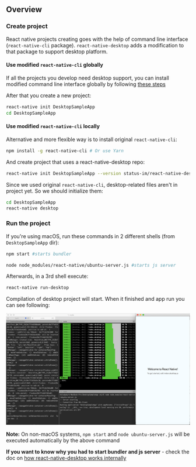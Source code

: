 ## Overview

### Create project
React native projects creating goes with the help of command line interface (`react-native-cli` package). `react-native-desktop` adds a modification to that package to support desktop platform.

#### Use modified `react-native-cli` globally
If all the projects you develop need desktop support, you can install modified command line interface globally by following [these steps](./InstallUpdatedReactNativeCLI.md)

After that you create a new project:
```sh
react-native init DesktopSampleApp
cd DesktopSampleApp
```

#### Use modified `react-native-cli` locally
Alternative and more flexible way is to install original `react-native-cli`:
```sh
npm install -g react-native-cli # Or use Yarn
```
And create project that uses a react-native-desktop repo:
```sh
react-native init DesktopSampleApp --version status-im/react-native-desktop
```
Since we used original `react-native-cli`, desktop-related files aren't in project yet. So we should initialize them:
```sh
cd DesktopSampleApp
react-native desktop
```

### Run the project
If you're using macOS, run these commands in 2 different shells (from `DesktopSampleApp` dir):
```sh
npm start #starts bundler
```
```sh
node node_modules/react-native/ubuntu-server.js #starts js server
```

Afterwards, in a 3rd shell execute:
```sh
react-native run-desktop
```
Compilation of desktop project will start. When it finished and app run you can see following:

![](./media/react-native-desktop-new-app.png)

**Note:** On non-macOS systems, `npm start` and `node ubuntu-server.js` will be executed automatically by the above command


**If you want to know why you had to start bundler and js server** - check the doc on [how react-native-desktop works internally](./HowRNDesktopAppWorks.md)
